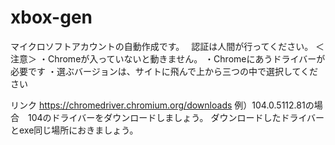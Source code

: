 # xbox-gen
マイクロソフトアカウントの自動作成です。　
認証は人間が行ってください。
＜注意＞
・Chromeが入っていないと動きません。
・Chromeにあうドライバーが必要です
・選ぶバージョンは、サイトに飛んで上から三つの中で選択してください

リンク
https://chromedriver.chromium.org/downloads
例）104.0.5112.81の場合　104のドライバーをダウンロードしましょう。
ダウンロードしたドライバーとexe同じ場所におきましょう。
